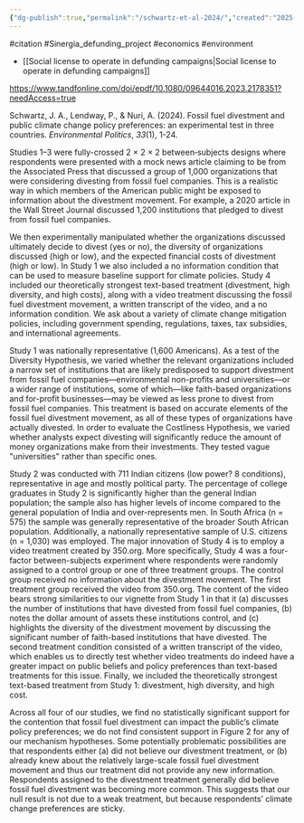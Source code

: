 ```yaml
---
{"dg-publish":true,"permalink":"/schwartz-et-al-2024/","created":"2025-03-20T00:11:13.219+00:00","updated":"2025-09-29T00:29:07.645+01:00"}
---
```


#citation #Sinergia_defunding_project #economics #environment 

- [[Social license to operate in defunding campaigns\|Social license to operate in defunding campaigns]]

https://www.tandfonline.com/doi/epdf/10.1080/09644016.2023.2178351?needAccess=true

Schwartz, J. A., Lendway, P., & Nuri, A. (2024). Fossil fuel divestment and public climate change policy preferences: an experimental test in three countries. _Environmental Politics_, _33_(1), 1-24.

Studies 1–3 were fully-crossed 2 × 2 × 2 between‐subjects designs where respondents were presented with a mock news article claiming to be from the Associated Press that discussed a group of 1,000 organizations that were considering divesting from fossil fuel companies. This is a realistic way in which members of the American public might be exposed to information about the divestment movement. For example, a 2020 article in the Wall Street Journal discussed 1,200 institutions that pledged to divest from fossil fuel companies.

We then experimentally manipulated whether the organizations discussed ultimately decide to divest (yes or no), the diversity of organizations discussed (high or low), and the expected financial costs of divestment (high or low). In Study 1 we also included a no information condition that can be used to measure baseline support for climate policies. Study 4 included our theoretically strongest text-based treatment (divestment, high diversity, and high costs), along with a video treatment discussing the fossil fuel divestment movement, a written transcript of the video, and a no information condition. We ask about a variety of climate change mitigation policies, including government spending, regulations, taxes, tax subsidies, and international agreements.

Study 1 was nationally representative (1,600 Americans). As a test of the Diversity Hypothesis, we varied whether the relevant organizations included a narrow set of institutions that are likely predisposed to support divestment from fossil fuel companies––environmental non-profits and universities––or a wider range of institutions, some of which––like faith-based organizations and for-profit businesses––may be viewed as less prone to divest from fossil fuel companies. This treatment is based on accurate elements of the fossil fuel divestment movement, as all of these types of organizations have actually divested. In order to evaluate the Costliness Hypothesis, we varied whether analysts expect divesting will significantly reduce the amount of money organizations make from their investments. They tested vague "universities" rather than specific ones.

Study 2 was conducted with 711 Indian citizens (low power? 8 conditions), representative in age and mostly political party. The percentage of college graduates in Study 2 is significantly higher than the general Indian population; the sample also has higher levels of income compared to the general population of India and over-represents men. In South Africa (n = 575) the sample was generally representative of the broader South African population. Additionally, a nationally representative sample of U.S. citizens (n = 1,030) was employed. The major innovation of Study 4 is to employ a video treatment created by 350.org. More specifically, Study 4 was a four-factor between-subjects experiment where respondents were randomly assigned to a control group or one of three treatment groups. The control group received no information about the divestment movement. The first treatment group received the video from 350.org. The content of the video bears strong similarities to our vignette from Study 1 in that it (a) discusses the number of institutions that have divested from fossil fuel companies, (b) notes the dollar amount of assets these institutions control, and (c) highlights the diversity of the divestment movement by discussing the significant number of faith-based institutions that have divested. The second treatment condition consisted of a written transcript of the video, which enables us to directly test whether video treatments do indeed have a greater impact on public beliefs and policy preferences than text-based treatments for this issue. Finally, we included the theoretically strongest text-based treatment from Study 1: divestment, high diversity, and high cost.

Across all four of our studies, we find no statistically significant support for the contention that fossil fuel divestment can impact the public’s climate policy preferences; we do not find consistent support in Figure 2 for any of our mechanism hypotheses. Some potentially problematic possibilities are that respondents either (a) did not believe our divestment treatment, or (b) already knew about the relatively large-scale fossil fuel divestment movement and thus our treatment did not provide any new information. Respondents assigned to the divestment treatment generally did believe fossil fuel divestment was becoming more common. This suggests that our null result is not due to a weak treatment, but because respondents’ climate change preferences are sticky.
